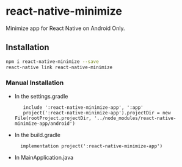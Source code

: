 # react-native-minimize
Minimize app for React Native on Android Only.

## Installation

```bash
npm i react-native-minimize --save
react-native link react-native-minimize
```

### Manual Installation

* In the settings.gradle
  ```	
     include ':react-native-minimize-app', ':app'
     project(':react-native-minimize-app').projectDir = new File(rootProject.projectDir, '../node_modules/react-native-minimize-app/android')
  ```
* In the build.gradle
  ```
    implementation project(':react-native-minimize-app')
  ```
* In MainApplication.java
  ```
  ```
		 